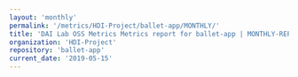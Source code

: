 ```yaml
---
layout: 'monthly'
permalink: '/metrics/HDI-Project/ballet-app/MONTHLY/'
title: 'DAI Lab OSS Metrics Metrics report for ballet-app | MONTHLY-REPORT-2019-05-15'
organization: 'HDI-Project'
repository: 'ballet-app'
current_date: '2019-05-15'
---
```

